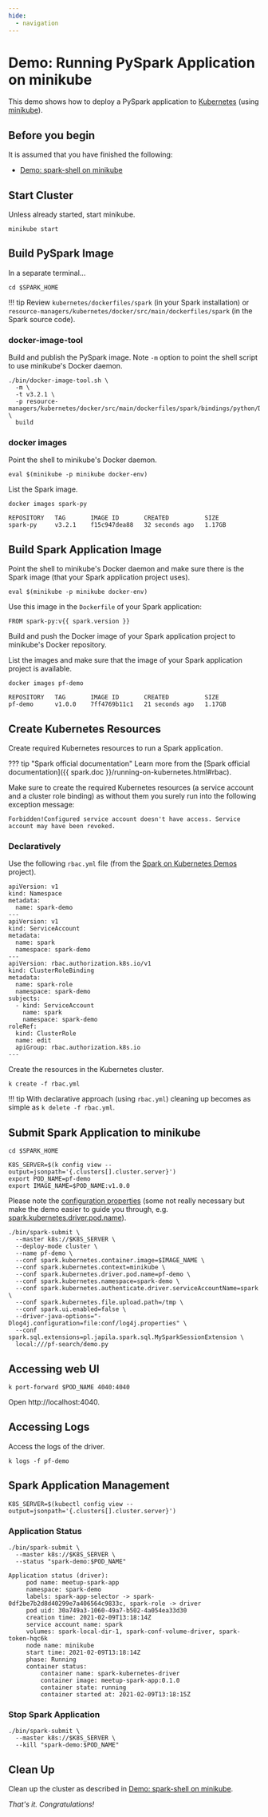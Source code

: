 ```yaml
---
hide:
  - navigation
---
```


# Demo: Running PySpark Application on minikube

This demo shows how to deploy a PySpark application to [Kubernetes](../overview.md) (using [minikube](https://minikube.sigs.k8s.io/docs/)).

## Before you begin

It is assumed that you have finished the following:

- [Demo: spark-shell on minikube](spark-shell-on-minikube.md)

## Start Cluster

Unless already started, start minikube.

```text
minikube start
```

## Build PySpark Image

In a separate terminal...

```text
cd $SPARK_HOME
```

!!! tip
    Review `kubernetes/dockerfiles/spark` (in your Spark installation) or `resource-managers/kubernetes/docker/src/main/dockerfiles/spark` (in the Spark source code).

### docker-image-tool

Build and publish the PySpark image. Note `-m` option to point the shell script to use minikube's Docker daemon.

```text
./bin/docker-image-tool.sh \
  -m \
  -t v3.2.1 \
  -p resource-managers/kubernetes/docker/src/main/dockerfiles/spark/bindings/python/Dockerfile \
  build
```

### docker images

Point the shell to minikube's Docker daemon.

```text
eval $(minikube -p minikube docker-env)
```

List the Spark image.

```text
docker images spark-py
```

```text
REPOSITORY   TAG       IMAGE ID       CREATED          SIZE
spark-py     v3.2.1    f15c947dea88   32 seconds ago   1.17GB
```

## Build Spark Application Image

Point the shell to minikube's Docker daemon and make sure there is the Spark image (that your Spark application project uses).

```text
eval $(minikube -p minikube docker-env)
```

Use this image in the `Dockerfile` of your Spark application:

```text
FROM spark-py:v{{ spark.version }}
```

Build and push the Docker image of your Spark application project to minikube's Docker repository.

List the images and make sure that the image of your Spark application project is available.

```text
docker images pf-demo
```

```text
REPOSITORY   TAG       IMAGE ID       CREATED          SIZE
pf-demo      v1.0.0    7ff4769b11c1   21 seconds ago   1.17GB
```

## Create Kubernetes Resources

Create required Kubernetes resources to run a Spark application.

??? tip "Spark official documentation"
    Learn more from the [Spark official documentation]({{ spark.doc }}/running-on-kubernetes.html#rbac).

Make sure to create the required Kubernetes resources (a service account and a cluster role binding) as without them you surely run into the following exception message:

```text
Forbidden!Configured service account doesn't have access. Service account may have been revoked.
```

### Declaratively

Use the following `rbac.yml` file (from the [Spark on Kubernetes Demos](https://github.com/jaceklaskowski/spark-meetups) project).

```text
apiVersion: v1
kind: Namespace
metadata:
  name: spark-demo
---
apiVersion: v1
kind: ServiceAccount
metadata:
  name: spark
  namespace: spark-demo
---
apiVersion: rbac.authorization.k8s.io/v1
kind: ClusterRoleBinding
metadata:
  name: spark-role
  namespace: spark-demo
subjects:
  - kind: ServiceAccount
    name: spark
    namespace: spark-demo
roleRef:
  kind: ClusterRole
  name: edit
  apiGroup: rbac.authorization.k8s.io
---
```

Create the resources in the Kubernetes cluster.

```text
k create -f rbac.yml
```

!!! tip
    With declarative approach (using `rbac.yml`) cleaning up becomes as simple as `k delete -f rbac.yml`.

## Submit Spark Application to minikube

```text
cd $SPARK_HOME
```

```text
K8S_SERVER=$(k config view --output=jsonpath='{.clusters[].cluster.server}')
export POD_NAME=pf-demo
export IMAGE_NAME=$POD_NAME:v1.0.0
```

Please note the [configuration properties](../configuration-properties.md) (some not really necessary but make the demo easier to guide you through, e.g. [spark.kubernetes.driver.pod.name](../configuration-properties.md#spark.kubernetes.driver.pod.name)).

```text
./bin/spark-submit \
  --master k8s://$K8S_SERVER \
  --deploy-mode cluster \
  --name pf-demo \
  --conf spark.kubernetes.container.image=$IMAGE_NAME \
  --conf spark.kubernetes.context=minikube \
  --conf spark.kubernetes.driver.pod.name=pf-demo \
  --conf spark.kubernetes.namespace=spark-demo \
  --conf spark.kubernetes.authenticate.driver.serviceAccountName=spark \
  --conf spark.kubernetes.file.upload.path=/tmp \
  --conf spark.ui.enabled=false \
  --driver-java-options="-Dlog4j.configuration=file:conf/log4j.properties" \
  --conf spark.sql.extensions=pl.japila.spark.sql.MySparkSessionExtension \
  local:///pf-search/demo.py
```

## Accessing web UI

```text
k port-forward $POD_NAME 4040:4040
```

Open http://localhost:4040.

## Accessing Logs

Access the logs of the driver.

```text
k logs -f pf-demo
```

## Spark Application Management

```text
K8S_SERVER=$(kubectl config view --output=jsonpath='{.clusters[].cluster.server}')
```

### Application Status

```text
./bin/spark-submit \
  --master k8s://$K8S_SERVER \
  --status "spark-demo:$POD_NAME"
```

```text
Application status (driver):
	 pod name: meetup-spark-app
	 namespace: spark-demo
	 labels: spark-app-selector -> spark-0df2be7b2d8d40299e7a406564c9833c, spark-role -> driver
	 pod uid: 30a749a3-1060-49a7-b502-4a054ea33d30
	 creation time: 2021-02-09T13:18:14Z
	 service account name: spark
	 volumes: spark-local-dir-1, spark-conf-volume-driver, spark-token-hqc6k
	 node name: minikube
	 start time: 2021-02-09T13:18:14Z
	 phase: Running
	 container status:
		 container name: spark-kubernetes-driver
		 container image: meetup-spark-app:0.1.0
		 container state: running
		 container started at: 2021-02-09T13:18:15Z
```

### Stop Spark Application

```text
./bin/spark-submit \
  --master k8s://$K8S_SERVER \
  --kill "spark-demo:$POD_NAME"
```

## Clean Up

Clean up the cluster as described in [Demo: spark-shell on minikube](spark-shell-on-minikube.md#clean-up).

_That's it. Congratulations!_
